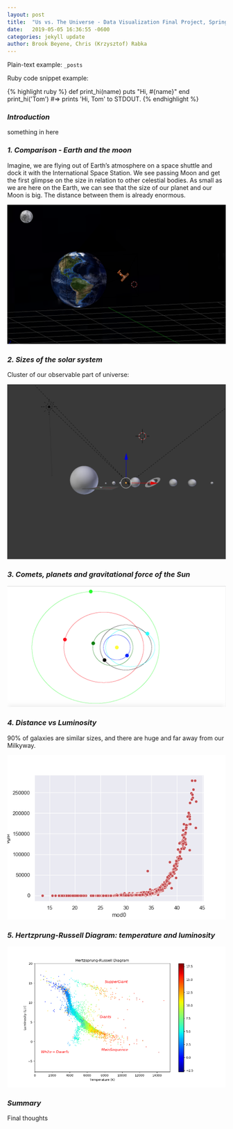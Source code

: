 ```yaml
---
layout: post
title:  "Us vs. The Universe - Data Visualization Final Project, Spring 2019"
date:   2019-05-05 16:36:55 -0600
categories: jekyll update
author: Brook Beyene, Chris (Krzysztof) Rabka
---
```

Plain-text example: `_posts`

Ruby code snippet example:

{% highlight ruby %}
def print_hi(name)
  puts "Hi, #{name}"
end
print_hi('Tom')
#=> prints 'Hi, Tom' to STDOUT.
{% endhighlight %}

### *Introduction*

something in here

### *1. Comparison - Earth and the moon*
Imagine, we are flying out of Earth’s atmosphere on a space shuttle and dock it with the International Space Station. We see passing Moon and get the first glimpse on the size in relation to other celestial bodies.
As small as we are here on the Earth, we can see that the size of our planet and our Moon is big. The distance between them is already enormous.

![](https://github.com/krzysztofMSU/data-visualization-final-project/blob/gh-pages/_assets/_images/earth_moon_iss.png?raw=true)

### *2. Sizes of the solar system*

Cluster of our observable part of universe:

![](https://github.com/krzysztofMSU/data-visualization-final-project/blob/gh-pages/_assets/_images/size_solar_system.png?raw=true)

### *3. Comets, planets and gravitational force of the Sun*

![](https://github.com/krzysztofMSU/data-visualization-final-project/blob/gh-pages/_assets/_images/palents_comets.png?raw=true)

### *4. Distance vs Luminosity*
90% of galaxies are similar sizes, and there are huge and far away from our Milkyway.

![](https://github.com/krzysztofMSU/data-visualization-final-project/blob/gh-pages/_assets/_images/distance_velocity.png?raw=true)

### *5. Hertzprung-Russell Diagram: temperature and luminosity*

![](https://github.com/krzysztofMSU/data-visualization-final-project/blob/gh-pages/_assets/_images/H_R_Diagram.png?raw=true)

### *Summary*

Final thoughts

[jekyll-docs]: https://jekyllrb.com/docs/home
[jekyll-gh]:   https://github.com/jekyll/jekyll
[jekyll-talk]: https://talk.jekyllrb.com/





